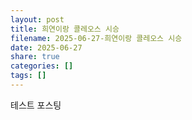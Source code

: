 ```yaml
---
layout: post
title: 희연이랑 콜레오스 시승
filename: 2025-06-27-희연이랑 콜레오스 시승
date: 2025-06-27
share: true
categories: []
tags: []
---
```


테스트 포스팅